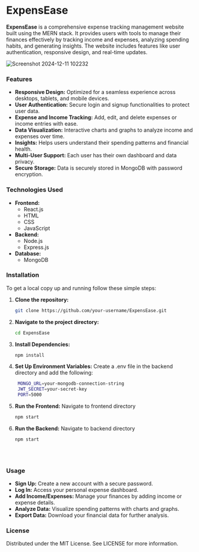 # ExpensEase
**ExpensEase** is a comprehensive expense tracking management website built using the MERN stack. It provides users with tools to manage their finances effectively by tracking income and expenses, analyzing spending habits, and generating insights. The website includes features like user authentication, responsive design, and real-time updates.

![Screenshot 2024-12-11 102232](https://github.com/user-attachments/assets/19493004-1da0-4aea-848c-8dedd67afbad)


### Features
- **Responsive Design:** Optimized for a seamless experience across desktops, tablets, and mobile devices.
- **User Authentication:** Secure login and signup functionalities to protect user data.
- **Expense and Income Tracking:** Add, edit, and delete expenses or income entries with ease.
- **Data Visualization:** Interactive charts and graphs to analyze income and expenses over time.
- **Insights:** Helps users understand their spending patterns and financial health.
- **Multi-User Support:** Each user has their own dashboard and data privacy.
- **Secure Storage:** Data is securely stored in MongoDB with password encryption.



### Technologies Used
- **Frontend:**
  - React.js
  - HTML
  - CSS
  - JavaScript
- **Backend:**
  - Node.js
  - Express.js
- **Database:**
  - MongoDB
 


### Installation

To get a local copy up and running follow these simple steps:

1. **Clone the repository:**
   ```bash
   git clone https://github.com/your-username/ExpensEase.git
   
2. **Navigate to the project directory:**
   ```bash
   cd ExpensEase
   
3. **Install Dependencies:**
   ```bash
   npm install
   
4. **Set Up Environment Variables:**
   Create a .env file in the backend directory and add the following:
   ```bash
    MONGO_URL=your-mongodb-connection-string
    JWT_SECRET=your-secret-key
    PORT=5000

6. **Run the Frontend:**
   Navigate to frontend directory
   ```bash
   npm start
   
7. **Run the Backend:**
   Navigate to backend directory
   ```bash
   npm start


  
### Usage
- **Sign Up:** Create a new account with a secure password.
- **Log In:** Access your personal expense dashboard.
- **Add Income/Expenses:** Manage your finances by adding income or expense details.
- **Analyze Data:** Visualize spending patterns with charts and graphs.
- **Export Data:** Download your financial data for further analysis.



### License
Distributed under the MIT License. See LICENSE for more information.
